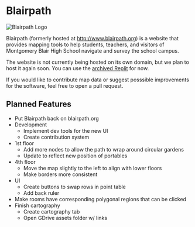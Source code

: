 # Blairpath

![Blairpath Logo](/assets/favicon.ico)

Blairpath (formerly hosted at http://www.blairpath.org) is a website that provides mapping tools to help students, teachers, and visitors of Montgomery Blair High School navigate and survey the school campus.

The website is not currently being hosted on its own domain, but we plan to host it again soon. You can use the [archived Replit](https://81d8ecfd-ca27-4963-948c-4ce42ba7f41e-00-22virfovc06v7.worf.replit.dev/map/) for now.

If you would like to contribute map data or suggest posssible improvements for the software, feel free to open a pull request.

## Planned Features
- Put Blairpath back on blairpath.org
- Development
	- Implement dev tools for the new UI
	- Create contribution system
- 1st floor
	- Add more nodes to allow the path to wrap around circular gardens
	- Update to reflect new position of portables
- 4th floor
	- Move the map slightly to the left to align with lower floors
	- Make borders more consistent
- UI
	- Create buttons to swap rows in point table
	- Add back ruler
- Make rooms have corresponding polygonal regions that can be clicked
- Finish cartography
	- Create cartography tab
	- Open GDrive assets folder w/ links